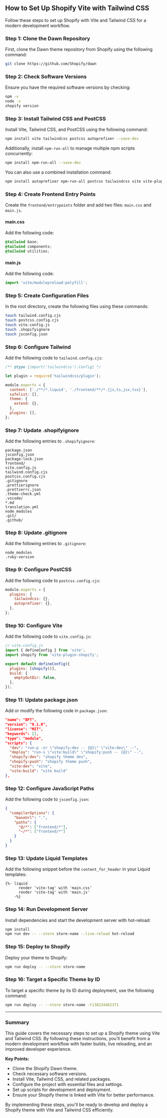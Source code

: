 ## How to Set Up Shopify Vite with Tailwind CSS

Follow these steps to set up Shopify with Vite and Tailwind CSS for a modern development workflow.

### Step 1: Clone the Dawn Repository

First, clone the Dawn theme repository from Shopify using the following command:

```bash
git clone https://github.com/Shopify/dawn
```

### Step 2: Check Software Versions

Ensure you have the required software versions by checking:

```bash
npm -v
node -v
shopify version
```

### Step 3: Install Tailwind CSS and PostCSS

Install Vite, Tailwind CSS, and PostCSS using the following command:

```bash
npm install vite tailwindcss postcss autoprefixer --save-dev
```

Additionally, install `npm-run-all` to manage multiple npm scripts concurrently:

```bash
npm install npm-run-all --save-dev
```

You can also use a combined installation command:

```bash
npm install autoprefixer npm-run-all postcss tailwindcss vite vite-plugin-shopify --save-dev
```

### Step 4: Create Frontend Entry Points

Create the `frontend/entrypoints` folder and add two files: `main.css` and `main.js`.

#### **main.css**

Add the following code:

```css
@tailwind base;
@tailwind components;
@tailwind utilities;
```

#### **main.js**

Add the following code:

```javascript
import 'vite/modulepreload-polyfill';
```

### Step 5: Create Configuration Files

In the root directory, create the following files using these commands:

```bash
touch tailwind.config.cjs
touch postcss.config.cjs
touch vite.config.js
touch .shopifyignore
touch jsconfig.json
```

### Step 6: Configure Tailwind

Add the following code to `tailwind.config.cjs`:

```javascript
/** @type {import('tailwindcss').Config} */

let plugin = require('tailwindcss/plugin');

module.exports = {
  content: ['./**/*.liquid', './frontend/**/*.{js,ts,jsx,tsx}'],
  safelist: [],
  theme: {
    extend: {},
  },
  plugins: [],
};
```

### Step 7: Update .shopifyignore

Add the following entries to `.shopifyignore`:

```
package.json
jsconfig.json
package-lock.json
frontend/
vite.config.js
tailwind.config.cjs
postcss.config.cjs
.gitignore
.prettierignore
.prettierrc.json
.theme-check.yml
.vscode/
*.md
translation.yml
node_modules
.git/
.github/
```

### Step 8: Update .gitignore

Add the following entries to `.gitignore`:

```
node_modules
.ruby-version
```

### Step 9: Configure PostCSS

Add the following code to `postcss.config.cjs`:

```javascript
module.exports = {
  plugins: {
    tailwindcss: {},
    autoprefixer: {},
  },
};
```

### Step 10: Configure Vite

Add the following code to `vite.config.js`:

```javascript
// vite.config.js
import { defineConfig } from 'vite';
import shopify from 'vite-plugin-shopify';

export default defineConfig({
  plugins: [shopify()],
  build: {
    emptyOutDir: false,
  },
});
```

### Step 11: Update package.json

Add or modify the following code in `package.json`:

```json
"name": "BFT",
"version": "0.1.0",
"license": "MIT",
"keywords": [],
"type": "module",
"scripts": {
  "dev": "run-p -sr \"shopify:dev -- {@}\" \"vite:dev\" --",
  "deploy": "run-s \"vite:build\" \"shopify:push -- {@}\" --",
  "shopify:dev": "shopify theme dev",
  "shopify:push": "shopify theme push",
  "vite:dev": "vite",
  "vite:build": "vite build"
},
```

### Step 12: Configure JavaScript Paths

Add the following code to `jsconfig.json`:

```json
{
  "compilerOptions": {
    "baseUrl": ".",
    "paths": {
      "@/*": ["frontend/*"],
      "~/*": ["frontend/*"]
    }
  }
}
```

### Step 13: Update Liquid Templates

Add the following snippet before the `content_for_header` in your Liquid templates:

```liquid
{%- liquid
      render 'vite-tag' with 'main.css'
      render 'vite-tag' with 'main.js'
    -%}
```

### Step 14: Run Development Server

Install dependencies and start the development server with hot-reload:

```bash
npm install
npm run dev -- --store store-name --live-reload hot-reload
```

### Step 15: Deploy to Shopify

Deploy your theme to Shopify:

```bash
npm run deploy -- --store store-name
```

### Step 16: Target a Specific Theme by ID

To target a specific theme by its ID during deployment, use the following command:

```bash
npm run deploy -- --store store-name -t138234462371
```

---

### Summary

This guide covers the necessary steps to set up a Shopify theme using Vite and Tailwind CSS. By following these instructions, you'll benefit from a modern development workflow with faster builds, live reloading, and an improved developer experience.

**Key Points:**
- Clone the Shopify Dawn theme.
- Check necessary software versions.
- Install Vite, Tailwind CSS, and related packages.
- Configure the project with essential files and settings.
- Set up scripts for development and deployment.
- Ensure your Shopify theme is linked with Vite for better performance.

By implementing these steps, you'll be ready to develop and deploy a Shopify theme with Vite and Tailwind CSS efficiently.
